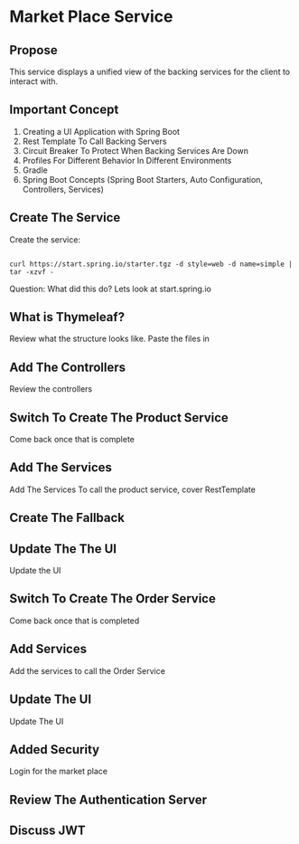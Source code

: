 # Market Place Service

## Propose

This service displays a unified view of the backing services for the client to interact with.

## Important Concept

1. Creating a UI Application with Spring Boot
2. Rest Template To Call Backing Servers
3. Circuit Breaker To Protect When Backing Services Are Down
4. Profiles For Different Behavior In Different Environments
5. Gradle
6. Spring Boot Concepts (Spring Boot Starters, Auto Configuration, Controllers, Services)

## Create The Service

Create the service:

```shell

curl https://start.spring.io/starter.tgz -d style=web -d name=simple | tar -xzvf -

```
Question: What did this do? Lets look at start.spring.io

## What is Thymeleaf?

Review what the structure looks like. Paste the files in

## Add The Controllers

Review the controllers

## Switch To Create The Product Service

Come back once that is complete

## Add The Services

Add The Services To call the product service, cover RestTemplate

## Create The Fallback

## Update The The UI

Update the UI

## Switch To Create The Order Service

Come back once that is completed

## Add Services

Add the services to call the Order Service

## Update The UI

Update The UI

## Added Security

Login for the market place

## Review The Authentication Server

## Discuss JWT 



